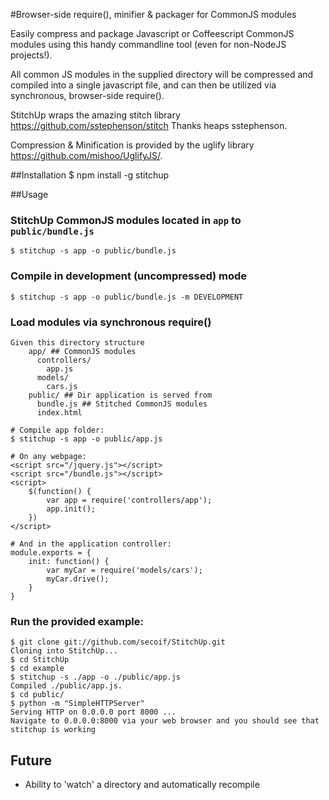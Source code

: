 #Browser-side require(), minifier & packager for CommonJS modules

Easily compress and package Javascript or Coffeescript CommonJS modules using this handy commandline tool (even for non-NodeJS projects!).

All common JS modules in the supplied directory will be compressed and compiled into a single javascript file, and can then be utilized via synchronous, browser-side require(). 

StitchUp wraps the amazing stitch library https://github.com/sstephenson/stitch Thanks heaps sstephenson.

Compression & Minification is provided by the uglify library https://github.com/mishoo/UglifyJS/.

##Installation
    $ npm install -g stitchup

##Usage

### StitchUp CommonJS modules located in `app` to `public/bundle.js` 
    $ stitchup -s app -o public/bundle.js

### Compile in development (uncompressed) mode
    $ stitchup -s app -o public/bundle.js -m DEVELOPMENT
    
### Load modules via synchronous require()
    Given this directory structure
        app/ ## CommonJS modules
          controllers/
            app.js
          models/
            cars.js
        public/ ## Dir application is served from 
          bundle.js ## Stitched CommonJS modules 
          index.html

    # Compile app folder:          
    $ stitchup -s app -o public/app.js      
          
    # On any webpage:
    <script src="/jquery.js"></script>
    <script src="/bundle.js"></script>
    <script>
        $(function() {
            var app = require('controllers/app');
            app.init();
        })
    </script>

    # And in the application controller:
    module.exports = {
        init: function() {
            var myCar = require('models/cars');
            myCar.drive();
        }
    }


### Run the provided example:
    $ git clone git://github.com/secoif/StitchUp.git
    Cloning into StitchUp...
    $ cd StitchUp
    $ cd example
    $ stitchup -s ./app -o ./public/app.js
    Compiled ./public/app.js.
    $ cd public/
    $ python -m "SimpleHTTPServer"
    Serving HTTP on 0.0.0.0 port 8000 ...
    Navigate to 0.0.0.0:8000 via your web browser and you should see that stitchup is working

## Future

  * Ability to 'watch' a directory and automatically recompile


